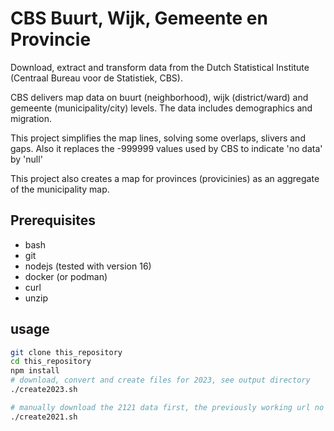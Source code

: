 # CBS Buurt, Wijk, Gemeente en Provincie
Download, extract and transform data from the Dutch Statistical Institute (Centraal Bureau voor de Statistiek, CBS).

CBS delivers map data on buurt (neighborhood), wijk (district/ward) and gemeente (municipality/city) levels.
The data includes demographics and migration. 

This project simplifies the map lines, solving some overlaps, slivers and gaps. Also it replaces the -999999 values used by CBS to indicate 'no data' by 'null'

This project also creates a map for provinces (provicinies) as an aggregate of the municipality map.

## Prerequisites
* bash 
* git
* nodejs (tested with version 16)
* docker (or podman)
* curl
* unzip

## usage
```bash
git clone this_repository
cd this_repository
npm install
# download, convert and create files for 2023, see output directory
./create2023.sh

# manually download the 2121 data first, the previously working url no longer works
./create2021.sh
```